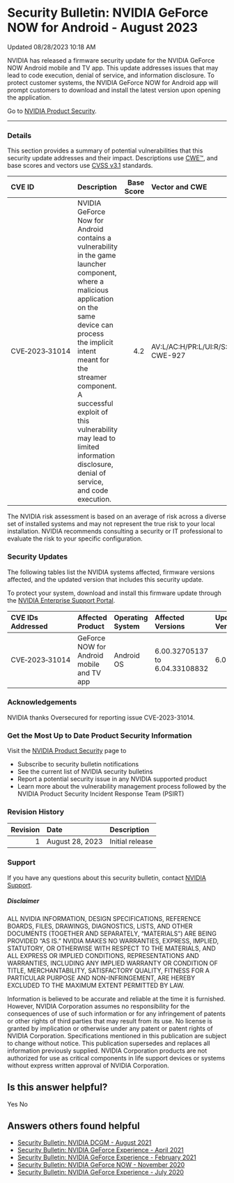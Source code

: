 

Security Bulletin: NVIDIA GeForce NOW for Android - August 2023
===============================================================




 Updated 08/28/2023 10:18 AM




NVIDIA has released a firmware security update for the NVIDIA GeForce NOW Android mobile and TV app. This update addresses issues that may lead to code execution, denial of service, and information disclosure. To protect customer systems, the NVIDIA GeForce NOW for Android app will prompt customers to download and install the latest version upon opening the application.


Go to [NVIDIA Product Security](https://www.nvidia.com/security/).







---




### Details


This section provides a summary of potential vulnerabilities that this security update addresses and their impact. Descriptions use [CWE™](https://cwe.mitre.org/), and base scores and vectors use [CVSS v3.1](https://www.first.org/cvss/specification-document) standards.


| CVE ID | Description | Base Score | Vector and CWE |
|:---------------|:-----------------------------------------------------------------------------------------------------------------------------------------------------------------------------------------------------------------------------------------------------------------------------------------------------------------------------------------|-------------:|:--------------------------------------------|
| CVE‑2023‑31014 | NVIDIA GeForce Now for Android contains a vulnerability in the game launcher component, where a malicious application on the same device can process the implicit intent meant for the streamer component. A successful exploit of this vulnerability may lead to limited information disclosure, denial of service, and code execution. | 4.2 | AV:L/AC:H/PR:L/UI:R/S:U/C:L/I:L/A:L CWE-927 |
The NVIDIA risk assessment is based on an average of risk across a diverse set of installed systems and may not represent the true risk to your local installation. NVIDIA recommends consulting a security or IT professional to evaluate the risk to your specific configuration.


### Security Updates


The following tables list the NVIDIA systems affected, firmware versions affected, and the updated version that includes this security update.


To protect your system, download and install this firmware update through the [NVIDIA Enterprise Support Portal](https://nvid.nvidia.com/dashboard/).


| CVE IDs Addressed | Affected Product | Operating System | Affected Versions | Updated Version |
|:--------------------|:------------------------------------------|:-------------------|:-------------------------------|:------------------|
| CVE‑2023‑31014 | GeForce NOW for Android mobile and TV app | Android OS | 6.00.32705137 to 6.04.33108832 | 6.05.33200069 |
### Acknowledgements


NVIDIA thanks Oversecured for reporting issue CVE-2023-31014.


### Get the Most Up to Date Product Security Information


Visit the [NVIDIA Product Security](https://www.nvidia.com/security) page to


* Subscribe to security bulletin notifications
* See the current list of NVIDIA security bulletins
* Report a potential security issue in any NVIDIA supported product
* Learn more about the vulnerability management process followed by the NVIDIA Product Security Incident Response Team (PSIRT)


### Revision History


| Revision | Date | Description |
|-----------:|:----------------|:----------------|
| 1 | August 28, 2023 | Initial release |
### Support


If you have any questions about this security bulletin, contact [NVIDIA Support](https://www.nvidia.com/object/support.html).


##### Disclaimer


ALL NVIDIA INFORMATION, DESIGN SPECIFICATIONS, REFERENCE BOARDS, FILES, DRAWINGS, DIAGNOSTICS, LISTS, AND OTHER DOCUMENTS (TOGETHER AND SEPARATELY, “MATERIALS”) ARE BEING PROVIDED “AS IS.” NVIDIA MAKES NO WARRANTIES, EXPRESS, IMPLIED, STATUTORY, OR OTHERWISE WITH RESPECT TO THE MATERIALS, AND ALL EXPRESS OR IMPLIED CONDITIONS, REPRESENTATIONS AND WARRANTIES, INCLUDING ANY IMPLIED WARRANTY OR CONDITION OF TITLE, MERCHANTABILITY, SATISFACTORY QUALITY, FITNESS FOR A PARTICULAR PURPOSE AND NON-INFRINGEMENT, ARE HEREBY EXCLUDED TO THE MAXIMUM EXTENT PERMITTED BY LAW.


Information is believed to be accurate and reliable at the time it is furnished. However, NVIDIA Corporation assumes no responsibility for the consequences of use of such information or for any infringement of patents or other rights of third parties that may result from its use. No license is granted by implication or otherwise under any patent or patent rights of NVIDIA Corporation. Specifications mentioned in this publication are subject to change without notice. This publication supersedes and replaces all information previously supplied. NVIDIA Corporation products are not authorized for use as critical components in life support devices or systems without express written approval of NVIDIA Corporation.










Is this answer helpful?
-----------------------



Yes
No







Answers others found helpful
----------------------------


* [Security Bulletin: NVIDIA DCGM - August 2021](/app/answers/detail/a_id/5219/related/1)
* [Security Bulletin: NVIDIA GeForce Experience - April 2021](/app/answers/detail/a_id/5184/related/1)
* [Security Bulletin: NVIDIA GeForce Experience - February 2021](/app/answers/detail/a_id/5155/related/1)
* [Security Bulletin: NVIDIA GeForce NOW - November 2020](/app/answers/detail/a_id/5096/related/1)
* [Security Bulletin: NVIDIA GeForce Experience - July 2020](/app/answers/detail/a_id/5038/related/1)








